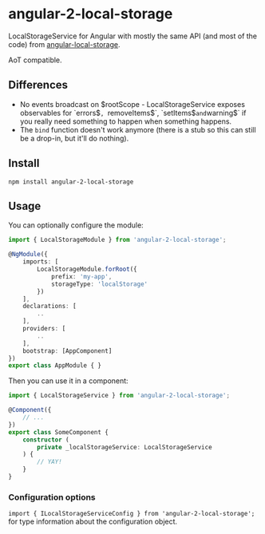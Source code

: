# angular-2-local-storage

LocalStorageService for Angular with mostly the same API (and most of the code) from [angular-local-storage](https://github.com/grevory/angular-local-storage).

AoT compatible.

## Differences

* No events broadcast on $rootScope - LocalStorageService exposes observables for `errors$`, `removeItems$`, `setItems$` and `warning$` if you really need something to happen when something happens.
* The `bind` function doesn't work anymore (there is a stub so this can still be a drop-in, but it'll do nothing).

## Install

`npm install angular-2-local-storage`

## Usage

You can optionally configure the module:

```typescript
import { LocalStorageModule } from 'angular-2-local-storage';

@NgModule({
    imports: [
        LocalStorageModule.forRoot({
            prefix: 'my-app',
            storageType: 'localStorage'
        })
    ],
    declarations: [
        ..
    ],
    providers: [
        ..
    ],
    bootstrap: [AppComponent]
})
export class AppModule { }
```

Then you can use it in a component:

```typescript
import { LocalStorageService } from 'angular-2-local-storage';

@Component({
    // ...
})
export class SomeComponent {
    constructor (
        private _localStorageService: LocalStorageService
    ) {
        // YAY!
    }
}

```

### Configuration options

`import { ILocalStorageServiceConfig } from 'angular-2-local-storage';` for type information about the configuration object.
